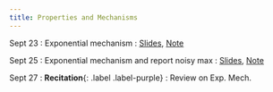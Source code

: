 ```yaml
---
title: Properties and Mechanisms
---
```


Sept 23
: Exponential mechanism
  : [Slides](https://drive.google.com/file/d/19xKaNidoM5u_dUrY1EY__BmYc6ILw8IT/view), [Note](https://drive.google.com/file/d/18O6O0HncU_b0KyNyw6motBz-0-xgTPfA/view?usp=sharing)


Sept 25
: Exponential mechanism and report noisy max
  : [Slides](https://drive.google.com/file/d/1BQ7G5jUMP9j6DvmYPQCrkOCYwui1efy_/view?usp=sharing), [Note](https://drive.google.com/file/d/18O6O0HncU_b0KyNyw6motBz-0-xgTPfA/view?usp=sharing)


Sept 27
: **Recitation**{: .label .label-purple}
  : Review on Exp. Mech.
